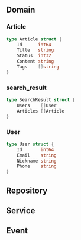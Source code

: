 ## Domain

### Article

```go
type Article struct {
	Id      int64
	Title   string
	Status  int32
	Content string
	Tags    []string
}
```

### search_result

```go
type SearchResult struct {  
    Users    []User  
    Articles []Article  
}
```

### User

```go
type User struct {
	Id       int64
	Email    string
	Nickname string
	Phone    string
}
```

## Repository



## Service

## Event
